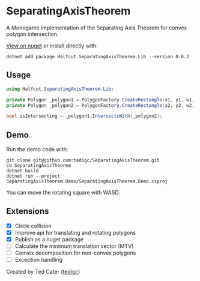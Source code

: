 # SeparatingAxisTheorem

A Monogame implementation of the Separating Axis Theorem for convex polygon intersection.

[View on nuget](https://www.nuget.org/packages/Halfcut.SeparatingAxisTheorem.Lib/) or install directly with:

```shell
dotnet add package Halfcut.SeparatingAxisTheorem.Lib --version 0.0.2
```

## Usage

```c#
using Halfcut.SeparatingAxisTheorem.Lib;

private Polygon _polygon1 = PolygonFactory.CreateRectangle(x1, y1, w1, h2);
private Polygon _polygon2 = PolygonFactory.CreateRectangle(x2, y2, w2, h2);

bool isIntersecting = _polygon1.IntersectsWith(_polygon2);
```

## Demo

Run the demo code with:

```shell
git clone git@github.com:tedigc/SeparatingAxisTheorem.git
cd SeparatingAxisTheorem
dotnet build
dotnet run --project SeparatingAxisTheorem.Demo/SeparatingAxisTheorem.Demo.csproj
```

You can move the rotating square with WASD.

## Extensions

- [x] Circle collision
- [x] Improve api for translating and rotating polygons
- [x] Publish as a nuget package
- [ ] Calculate the minimum translation vector (MTV)
- [ ] Convex decomposition for non-convex polygons
- [ ] Exception handling

Created by Ted Cater ([tedigc](https://github.com/tedigc))
